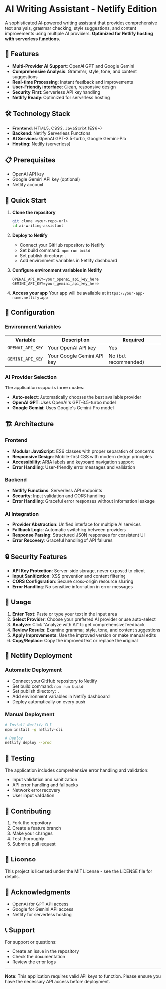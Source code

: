 # AI Writing Assistant - Netlify Edition

A sophisticated AI-powered writing assistant that provides comprehensive text analysis, grammar checking, style suggestions, and content improvements using multiple AI providers. **Optimized for Netlify hosting with serverless functions.**

## 🚀 Features

- **Multi-Provider AI Support**: OpenAI GPT and Google Gemini
- **Comprehensive Analysis**: Grammar, style, tone, and content suggestions
- **Real-time Processing**: Instant feedback and improvements
- **User-Friendly Interface**: Clean, responsive design
- **Security First**: Serverless API key handling
- **Netlify Ready**: Optimized for serverless hosting

## 🛠️ Technology Stack

- **Frontend**: HTML5, CSS3, JavaScript (ES6+)
- **Backend**: Netlify Serverless Functions
- **AI Services**: OpenAI GPT-3.5-turbo, Google Gemini-Pro
- **Hosting**: Netlify (serverless)

## 📋 Prerequisites

- OpenAI API key
- Google Gemini API key (optional)
- Netlify account

## 🚀 Quick Start

1. **Clone the repository**
   ```bash
   git clone <your-repo-url>
   cd ai-writing-assistant
   ```

2. **Deploy to Netlify**
   - Connect your GitHub repository to Netlify
   - Set build command: `npm run build`
   - Set publish directory: `.`
   - Add environment variables in Netlify dashboard

3. **Configure environment variables in Netlify**
   ```env
   OPENAI_API_KEY=your_openai_api_key_here
   GEMINI_API_KEY=your_gemini_api_key_here
   ```

4. **Access your app**
   Your app will be available at `https://your-app-name.netlify.app`

## 🔧 Configuration

### Environment Variables

| Variable | Description | Required |
|----------|-------------|----------|
| `OPENAI_API_KEY` | Your OpenAI API key | Yes |
| `GEMINI_API_KEY` | Your Google Gemini API key | No (but recommended) |

### AI Provider Selection

The application supports three modes:
- **Auto-select**: Automatically chooses the best available provider
- **OpenAI GPT**: Uses OpenAI's GPT-3.5-turbo model
- **Google Gemini**: Uses Google's Gemini-Pro model

## 🏗️ Architecture

### Frontend
- **Modular JavaScript**: ES6 classes with proper separation of concerns
- **Responsive Design**: Mobile-first CSS with modern design principles
- **Accessibility**: ARIA labels and keyboard navigation support
- **Error Handling**: User-friendly error messages and validation

### Backend
- **Netlify Functions**: Serverless API endpoints
- **Security**: Input validation and CORS handling
- **Error Handling**: Graceful error responses without information leakage

### AI Integration
- **Provider Abstraction**: Unified interface for multiple AI services
- **Fallback Logic**: Automatic switching between providers
- **Response Parsing**: Structured JSON responses for consistent UI
- **Error Recovery**: Graceful handling of API failures

## 🔒 Security Features

- **API Key Protection**: Server-side storage, never exposed to client
- **Input Sanitization**: XSS prevention and content filtering
- **CORS Configuration**: Secure cross-origin resource sharing
- **Error Handling**: No sensitive information in error messages

## 📱 Usage

1. **Enter Text**: Paste or type your text in the input area
2. **Select Provider**: Choose your preferred AI provider or use auto-select
3. **Analyze**: Click "Analyze with AI" to get comprehensive feedback
4. **Review Results**: Examine grammar, style, tone, and content suggestions
5. **Apply Improvements**: Use the improved version or make manual edits
6. **Copy/Replace**: Copy the improved text or replace the original

## 🚀 Netlify Deployment

### Automatic Deployment
- Connect your GitHub repository to Netlify
- Set build command: `npm run build`
- Set publish directory: `.`
- Add environment variables in Netlify dashboard
- Deploy automatically on every push

### Manual Deployment
```bash
# Install Netlify CLI
npm install -g netlify-cli

# Deploy
netlify deploy --prod
```

## 🧪 Testing

The application includes comprehensive error handling and validation:
- Input validation and sanitization
- API error handling and fallbacks
- Network error recovery
- User input validation

## 🤝 Contributing

1. Fork the repository
2. Create a feature branch
3. Make your changes
4. Test thoroughly
5. Submit a pull request

## 📄 License

This project is licensed under the MIT License - see the LICENSE file for details.

## 🙏 Acknowledgments

- OpenAI for GPT API access
- Google for Gemini API access
- Netlify for serverless hosting

## 📞 Support

For support or questions:
- Create an issue in the repository
- Check the documentation
- Review the error logs

---

**Note**: This application requires valid API keys to function. Please ensure you have the necessary API access before deployment. 